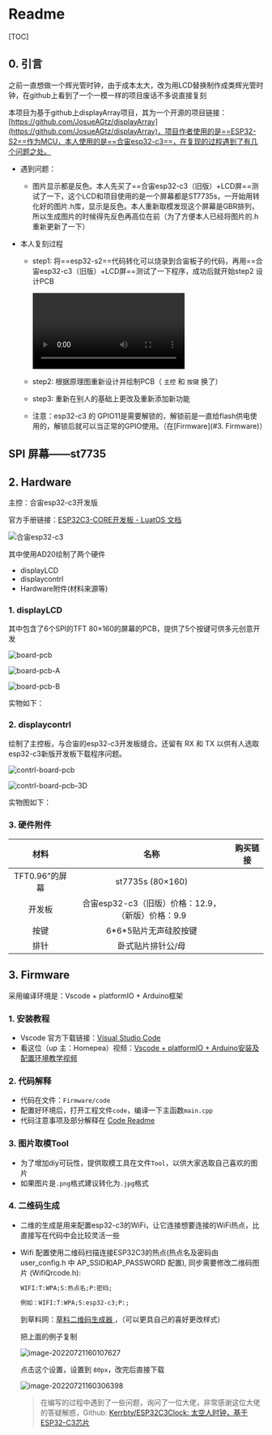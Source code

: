 # Readme

[TOC]





## 0. 引言

之前一直想做一个辉光管时钟，由于成本太大，改为用LCD替换制作成类辉光管时钟，在github上看到了一个一模一样的项目废话不多说直接复刻

本项目为基于github上displayArray项目，其为一个开源的项目链接：[https://github.com/JosueAGtz/displayArray](https://github.com/JosueAGtz/displayArray)，项目作者使用的是==ESP32-S2==作为MCU，本人使用的是==合宙esp32-c3==，在复现的过程遇到了有几个问题之处。

- 遇到问题：
  
  - 图片显示都是反色。本人先买了==合宙esp32-c3（旧版）+LCD屏==测试了一下，这个LCD和项目使用的是一个屏幕都是ST7735s，一开始用转化好的图片.h库，显示是反色。本人重新取模发现这个屏幕是GBR排列，所以生成图片的时候得先反色再高位在前（为了方便本人已经将图片的.h重新更新了一下）
- 本人复刻过程
  - step1: 将==esp32-s2==代码转化可以烧录到合宙板子的代码，再用==合宙esp32-c3（旧版）+LCD屏==测试了一下程序，成功后就开始step2 设计PCB
  
    <video src="Readme-Fig/%E6%B5%8B%E8%AF%95.mp4"></video>
  
  - step2: 根据原理图重新设计并绘制PCB（ `主控` 和 `按键` 换了）
  
  - step3: 重新在别人的基础上更改及重新添加新功能
  
  - 注意：esp32-c3 的 GPIO11是需要解锁的，解锁前是一直给flash供电使用的，解锁后就可以当正常的GPIO使用。（在[Firmware](#3. Firmware)）

## SPI 屏幕——st7735





## 2. Hardware

主控：合宙esp32-c3开发版

官方手册链接：[ESP32C3-CORE开发板 - LuatOS 文档](https://wiki.luatos.com/chips/esp32c3/board.html)

![合宙esp32-c3](Readme-Fig/%E5%90%88%E5%AE%99esp32-c3.png)

其中使用AD20绘制了两个硬件

- displayLCD
- displaycontrl
- Hardware附件(材料来源等)

### 1. displayLCD

其中包含了6个SPI的TFT 80×160的屏幕的PCB，提供了5个按键可供多元创意开发

![board-pcb](Readme-Fig/board-pcb.png)

![board-pcb-A](Readme-Fig/board-pcb-A.png)

![board-pcb-B](Readme-Fig/board-pcb-B.png)

实物如下：



### 2. displaycontrl

绘制了主控板，与合宙的esp32-c3开发板缝合。还留有 RX 和 TX 以供有人选取esp32-c3新版开发板下载程序问题。

![contrl-board-pcb](Readme-Fig/contrl-board-pcb.png)

![contrl-board-pcb-3D](Readme-Fig/contrl-board-pcb-3D.png)

实物图如下：





### 3. 硬件附件

|      材料      |                       名称                        | 购买链接 |
| :------------: | :-----------------------------------------------: | :------: |
| TFT0.96”的屏幕 |                 st7735s (80×160)                  |          |
|     开发板     | 合宙esp32-c3（旧版）价格：12.9，（新版）价格：9.9 |          |
|      按键      |              6\*6*5贴片无声硅胶按键               |          |
|      排针      |                 卧式贴片排针公/母                 |          |



## 3. Firmware

采用编译环境是：Vscode + platformIO + Arduino框架

### 1. 安装教程

- Vscode 官方下载链接：[Visual Studio Code](https://code.visualstudio.com/)
- 看这位（up 主：Homepea）视频：[Vscode + platformIO + Arduino安装及配置环境教学视频](https://www.bilibili.com/video/BV1tv411w74d?spm_id_from=333.337.search-card.all.click&vd_source=a52483da66a3281a1fdcd67cbbf528bb)

### 2. 代码解释

- 代码在文件：`Firmware/code`
- 配置好环境后，打开工程文件`code`，编译一下主函数`main.cpp`
- 代码注意事项及部分解释在 [Code Readme](./Firmware/Readme.md) 

### 3. 图片取模Tool

- 为了增加diy可玩性，提供取模工具在文件`Tool`，以供大家选取自己喜欢的图片
- 如果图片是`.png`格式建议转化为`.jpg`格式



### 4. 二维码生成

- 二维的生成是用来配置esp32-c3的WiFi，让它连接想要连接的WiFi热点，比直接写在代码中会比较灵活一些

- Wifi 配置使用二维码扫描连接ESP32C3的热点(热点名及密码由 user_config.h 中 AP_SSID和AP_PASSWORD 配置), 同步需要修改二维码图片 (WifiQrcode.h): 

  ```txt
  WIFI:T:WPA;S:热点名;P:密码;
  
  例如：WIFI:T:WPA;S:esp32-c3;P:;
  ```

  到草料网：[草料二维码生成器 ](https://cli.im/) ，（可以更具自己的喜好更改样式）

  把上面的例子复制

  ![image-20220721160107627](../../AppData/Roaming/Typora/typora-user-images/image-20220721160107627.png)

  点击这个设置，设置到 `80px`，改完后直接下载

  ![image-20220721160306398](../../AppData/Roaming/Typora/typora-user-images/image-20220721160306398.png)

  

  > 在编写的过程中遇到了一些问题，询问了一位大佬，非常感谢这位大佬的答疑解惑，Github: [Kerrbty/ESP32C3Clock: 太空人时钟，基于ESP32-C3芯片](https://github.com/Kerrbty/ESP32C3Clock)

